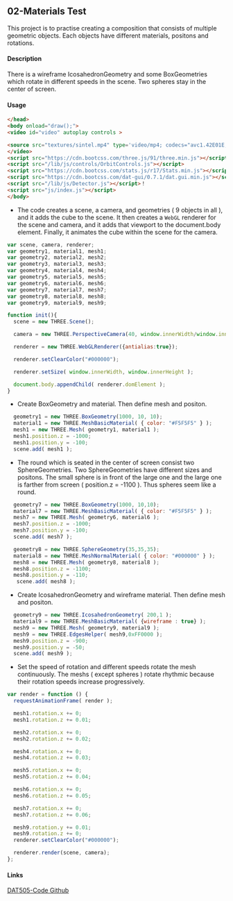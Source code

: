 ## 02-Materials Test ##
This project is to practise creating a composition that consists of multiple geometric objects. Each objects have different materials, positons and rotations.

#### Description ####
There is a wireframe IcosahedronGeometry and some BoxGeometries which rotate in different speeds in the scene. Two spheres stay in the center of screen.

#### Usage ####
```html
</head>
<body onload="draw();">
<video id="video" autoplay controls >

<source src="textures/sintel.mp4" type='video/mp4; codecs="avc1.42E01E, mp4a.40.2"'>
</video>
<script src="https://cdn.bootcss.com/three.js/91/three.min.js"></script>
<script src="/lib/js/controls/OrbitControls.js"></script>
<script src="https://cdn.bootcss.com/stats.js/r17/Stats.min.js"></script>
<script src="https://cdn.bootcss.com/dat-gui/0.7.1/dat.gui.min.js"></script>
<script src="/lib/js/Detector.js"></script>！
<script src="js/index.js"></script>
</body>
```
* The code creates a scene, a camera, and geometries ( 9 objects in all ), and it adds the cube to the scene. It then creates a `WebGL` renderer for the scene and camera, and it adds that viewport to the document.body element. Finally, it animates the cube within the scene for the camera.

```javascript
var scene, camera, renderer;
var geometry1, material1, mesh1;
var geometry2, material2, mesh2;
var geometry3, material3, mesh3;
var geometry4, material4, mesh4;
var geometry5, material5, mesh5;
var geometry6, material6, mesh6;
var geometry7, material7, mesh7;
var geometry8, material8, mesh8;
var geometry9, material9, mesh9;

function init(){
  scene = new THREE.Scene();

  camera = new THREE.PerspectiveCamera(40, window.innerWidth/window.innerHeight, 300, 10000 );

  renderer = new THREE.WebGLRenderer({antialias:true});

  renderer.setClearColor("#000000");

  renderer.setSize( window.innerWidth, window.innerHeight );

  document.body.appendChild( renderer.domElement );
}
```

* Create BoxGeometry and material. Then define mesh and positon.

```javascript
  geometry1 = new THREE.BoxGeometry(1000, 10, 10);
  material1 = new THREE.MeshBasicMaterial( { color: "#F5F5F5" } );
  mesh1 = new THREE.Mesh( geometry1, material1 );
  mesh1.position.z = -1000;
  mesh1.position.y = -100;
  scene.add( mesh1 );
```

* The round which is seated in the center of screen consist two SphereGeometries. Two SphereGeometries have different sizes and positons. The small sphere is in front of the large one and the large one is farther from screen ( position.z = -1100 ). Thus spheres seem like a round.

```javascript
  geometry7 = new THREE.BoxGeometry(1000, 10,10);
  material7 = new THREE.MeshBasicMaterial( { color: "#F5F5F5" } );
  mesh7 = new THREE.Mesh( geometry6, material6 );
  mesh7.position.z = -1000;
  mesh7.position.y = -100;
  scene.add( mesh7 );

  geometry8 = new THREE.SphereGeometry(35,35,35);
  material8 = new THREE.MeshNormalMaterial( { color: "#000000" } );
  mesh8 = new THREE.Mesh( geometry8, material8 );
  mesh8.position.z = -1100;
  mesh8.position.y = -110;
   scene.add( mesh8 );
```

* Create IcosahedronGeometry and wireframe material. Then define mesh and positon.

```javascript
  geometry9 = new THREE.IcosahedronGeometry( 200,1 );
  material9 = new THREE.MeshBasicMaterial( {wireframe : true} );
  mesh9 = new THREE.Mesh( geometry9, material9 );
  mesh9 = new THREE.EdgesHelper( mesh9,0xFF0000 );
  mesh9.position.z = -900;
  mesh9.position.y = -50;
  scene.add( mesh9 );
```

* Set the speed of rotation and different speeds rotate the mesh continuously. The meshs ( except spheres ) rotate rhythmic because their rotation speeds increase progressively.

```javascript
var render = function () {
  requestAnimationFrame( render );

  mesh1.rotation.x += 0;
  mesh1.rotation.z += 0.01;

  mesh2.rotation.x += 0;
  mesh2.rotation.z += 0.02;

  mesh4.rotation.x += 0;
  mesh4.rotation.z += 0.03;

  mesh5.rotation.x += 0;
  mesh5.rotation.z += 0.04;

  mesh6.rotation.x += 0;
  mesh6.rotation.z += 0.05;

  mesh7.rotation.x += 0;
  mesh7.rotation.z += 0.06;

  mesh9.rotation.y += 0.01;
  mesh9.rotation.z += 0;
  renderer.setClearColor("#000000");

  renderer.render(scene, camera);
};
```
#### Links ####
[DAT505-Code Github](https://github.com/LavaSheny/DAT505-Code.git)
